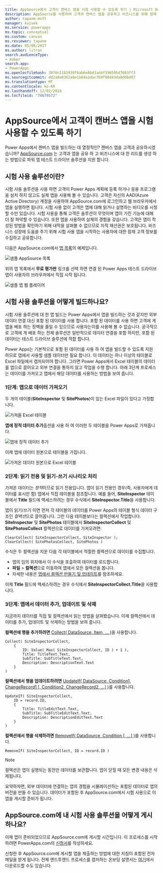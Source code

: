 ```yaml
---
title: AppSource에서 고객이 캔버스 앱을 시험 사용할 수 있도록 하기 | Microsoft Docs
description: AppSource를 사용하여 고객과 캔버스 앱을 공유하고 비즈니스를 위해 잠재 고객을 창출합니다.
author: tapanm-msft
manager: kvivek
ms.service: powerapps
ms.topic: conceptual
ms.custom: canvas
ms.reviewer: tapanm
ms.date: 05/08/2017
ms.author: litran
search.audienceType:
- maker
search.app:
- PowerApps
ms.openlocfilehash: 3970c5181939f8ab6e8bd1ad4f396595d7083ff3
ms.sourcegitcommit: dd2a8a0362a8e1b64a1dac7b9f98d43da8d0bd87
ms.translationtype: MT
ms.contentlocale: ko-KR
ms.lasthandoff: 12/02/2019
ms.locfileid: "74679572"
---
```

# <a name="let-customers-test-drive-your-canvas-app-on-appsource"></a>AppSource에서 고객이 캔버스 앱을 시험 사용할 수 있도록 하기

Power Apps에서 캔버스 앱을 빌드하는 데 열정적인? 캔버스 앱을 고객과 공유하시겠습니까? [AppSource.com](https://appsource.microsoft.com) 는 고객과 앱을 공유 하 고 비즈니스에 대 한 리드를 생성 하는 방법으로 파워 앱 테스트 드라이브 솔루션을 지원 합니다.

## <a name="what-is-a-test-drive-solution"></a>시험 사용 솔루션이란?

시험 사용 솔루션을 사용 하면 고객이 Power Apps 계획에 등록 하거나 응용 프로그램을 설치 하지 않고도 실제 앱을 사용해 볼 수 있습니다. 고객은 자신의 AAD(Azure Active Directory) 계정을 사용하여 AppSource.com에 로그인하고 웹 브라우저에서 앱을 실행하면 됩니다. 시험 사용 없이 고객은 앱에 대해 읽거나 설명하는 비디오를 시청할 수만 있습니다. 시험 사용을 통해 고객은 솔루션이 무엇이며 앱이 가진 기능에 대해 더 잘 파악할 수 있습니다. 또한 앱을 사용하여 실제의 경험을 갖습니다. 고객은 앱이 작성된 방법을 확인하기 위해 내막을 살펴볼 수 없으므로 지적 재산권은 보호됩니다. 비즈니스 성장에 도움을 주기 위해 시험 사용 앱을 시작하는 사용자에 대한 잠재 고객 정보를 수집하고 공유합니다.

다음은 AppSource.com에서 [앱 목록](https://go.microsoft.com/fwlink/?linkid=848867)의 예제입니다.

![샘플 AppSource 목록 ](./media/dev-appsource-test-drive/sample-app-source-listing.png)

위의 앱 목록에서 **무료 평가판** 링크를 선택 하면 연결 된 Power Apps 테스트 드라이브 앱이 사용자의 브라우저에서 직접 시작 됩니다.

![샘플 앱 웹 플레이어](./media/dev-appsource-test-drive/sample-app-web-player.png)

## <a name="how-do-i-build-a-test-drive-solution"></a>시험 사용 솔루션을 어떻게 빌드하나요?
시험 사용 솔루션에 대 한 앱 빌드는 Power Apps에서 앱을 빌드하는 것과 같지만 외부 데이터 연결 대신 포함 된 데이터를 사용 합니다. 포함 된 데이터를 사용 하면 고객에 게 앱을 배포 하는 장벽을 줄일 수 있으므로 사용자는이를 사용해 볼 수 없습니다. 궁극적으로 고객에 게 배포 하는 전체 솔루션은 일반적으로 데이터 연결을 포함 하지만, 포함 된 데이터는 테스트 드라이브 솔루션에 적합 합니다.

Power Apps는 기본적으로 포함 된 데이터를 사용 하 여 앱을 빌드할 수 있도록 지원 하므로 앱에서 사용할 샘플 데이터만 필요 합니다. 이 데이터는 하나 이상의 테이블로 Excel 파일에서 캡처되어야 합니다. 그러면 Power Apps에서 Excel 테이블의 데이터를 앱으로 끌어오고 외부 연결을 통하지 않고 작업을 수행 합니다. 아래 3단계 프로세스는 데이터를 가져오고 앱에서 해당 데이터를 사용하는 방법을 보여 줍니다.

### <a name="step-1-import-data-into-the-app"></a>1단계: 앱으로 데이터 가져오기
두 개의 테이블(**SiteInspector** 및 **SitePhotos**)이 있는 Excel 파일이 있다고 가정합니다.

![가져올 Excel 테이블](./media/dev-appsource-test-drive/excel-file.png)

**앱에 정적 데이터 추가**옵션을 사용 하 여 이러한 두 테이블을 Power Apps로 가져옵니다.

![앱에 정적 데이터 추가](./media/dev-appsource-test-drive/static-data.png)

이제 앱에 데이터 원본으로 테이블을 가집니다.

![가져온 데이터 원본으로 Excel 테이블](./media/dev-appsource-test-drive/data-sources.png)

### <a name="step-2-handling-read-only-and-read-write-scenarios"></a>2단계: 읽기 전용 및 읽기-쓰기 시나리오 처리
가져온 데이터는 *정적*이므로 읽기 전용입니다. 앱이 읽기 전용인 경우(즉, 사용자에게 데이터를 표시만 함) 앱에서 직접 테이블을 참조합니다. 예를 들어, **SiteInspector** 테이블에서 **Title** 필드에 액세스하려는 경우 수식에서 **SiteInspector.Title**을 사용합니다.

앱이 읽기/쓰기 이면 먼저 각 테이블의 데이터를 Power Apps의 테이블 형식 데이터 구조인 *컬렉션*으로 끌어옵니다. 그런 다음 테이블보다는 컬렉션에서 작업합니다. **SiteInspector** 및 **SitePhotos** 테이블에서 **SiteInspectorCollect** 및 **SitePhotosCollect** 컬렉션으로 데이터를 가져오려면:

```powerapps-dot
ClearCollect( SiteInspectorCollect, SiteInspector ); 
ClearCollect( SitePhotosCollect, SitePhotos )
```

수식은 두 컬렉션을 지운 다음 각 테이블에서 적절한 컬렉션으로 데이터를 수집합니다.

* 앱의 임의 위치에서 이 수식을 호출하여 데이터를 로드합니다.
* **파일** > **컬렉션**으로 이동하여 앱에서 모든 컬렉션을 봅니다.
* 자세한 내용은 [앱에서 컬렉션 만들기 및 업데이트](../canvas-apps/create-update-collection.md)를 참조하세요.

이제 **Title** 필드에 액세스하려는 경우 수식에서 **SiteInspectorCollect.Title**을 사용합니다.

### <a name="step-3-add-update-and-delete-data-in-your-app"></a>3단계: 앱에서 데이터 추가, 업데이트 및 삭제
지금까지 데이터를 직접 및 컬렉션에서 읽는 방법을 살펴봤습니다. 이제 컬렉션에서 데이터를 추가, 업데이트 및 삭제하는 방법을 보여 줍니다.

**컬렉션에 행을 추가하려면** [Collect( DataSource, Item, ... )](../canvas-apps/functions/function-clear-collect-clearcollect.md)을 사용합니다.

```powerapps-dot
Collect( SiteInspectorCollect,
    {
        ID: Value( Max( SiteInspectorCollect, ID ) + 1 ),
        Title: TitleText.Text,
        SubTitle: SubTitleText.Text,
        Description: DescriptionText.Text
    }
)
```

**컬렉션에서 행을 업데이트하려면** [UpdateIf( DataSource, Condition1, ChangeRecord1 [, Condition2, ChangeRecord2, ...] )](../canvas-apps/functions/function-update-updateif.md)를 사용합니다.

```powerapps-dot
UpdateIf( SiteInspectorCollect,
    ID = record.ID,
    {
        Title: TitleEditText.Text,
        SubTitle: SubTitleEditText.Text,
        Description: DescriptionEditText.Text
    }
)
```

**컬렉션에서 행을 삭제하려면** [RemoveIf( DataSource, Condition [, ...] )](../canvas-apps/functions/function-remove-removeif.md)를 사용합니다.

```powerapps-dot
RemoveIf( SiteInspectorCollect, ID = record.ID )
```

> [!NOTE]
> 컬렉션은 앱이 실행되는 동안만 데이터를 보관합니다. 앱이 닫힐 때 모든 변경 내용은 삭제됩니다.

요약하자면, 외부 데이터에 연결하는 앱의 경험을 시뮬레이션하는 포함된 데이터로 앱의 버전을 만들 수 있습니다. 데이터가 포함된 후 AppSource.com에서 시험 사용으로 이 앱을 게시할 준비가 됩니다.

## <a name="how-do-i-list-my-test-drive-solution-on-appsourcecom"></a>AppSource.com에 내 시험 사용 솔루션을 어떻게 게시하나요?
이제 앱이 준비되었으므로 AppSource.com에 게시할 시간입니다. 이 프로세스를 시작하려면 PowerApps.com의 [신청서](https://powerapps.microsoft.com/partners/get-listed/)를 작성하세요.

신청한 후 AppSource.com에 게시할 앱을 제출하는 방법에 대한 지침이 포함된 전자 메일을 받게 됩니다. 전체 엔드투엔드 프로세스를 캡처하는 온보딩 설명서는 [여기](https://go.microsoft.com/fwlink/?linkid=851031)에서 다운로드할 수도 있습니다.

